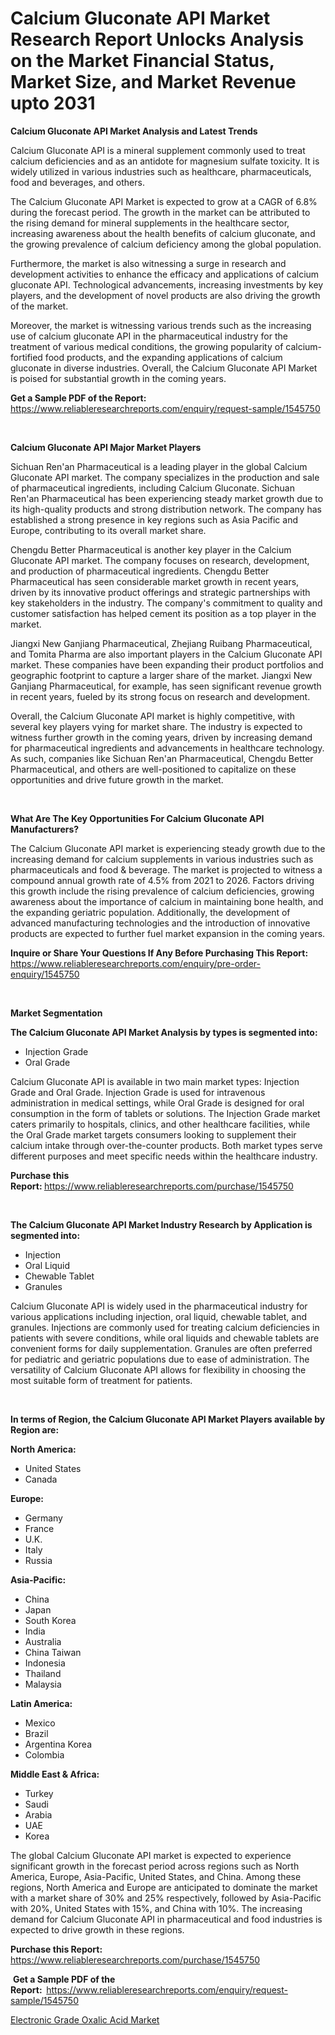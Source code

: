<p><h1>Calcium Gluconate API Market Research Report Unlocks Analysis on the Market Financial Status, Market Size, and Market Revenue upto 2031</h1></p><p><strong>Calcium Gluconate API Market Analysis and Latest Trends</strong></p>
<p><p>Calcium Gluconate API is a mineral supplement commonly used to treat calcium deficiencies and as an antidote for magnesium sulfate toxicity. It is widely utilized in various industries such as healthcare, pharmaceuticals, food and beverages, and others.</p><p>The Calcium Gluconate API Market is expected to grow at a CAGR of 6.8% during the forecast period. The growth in the market can be attributed to the rising demand for mineral supplements in the healthcare sector, increasing awareness about the health benefits of calcium gluconate, and the growing prevalence of calcium deficiency among the global population.</p><p>Furthermore, the market is also witnessing a surge in research and development activities to enhance the efficacy and applications of calcium gluconate API. Technological advancements, increasing investments by key players, and the development of novel products are also driving the growth of the market.</p><p>Moreover, the market is witnessing various trends such as the increasing use of calcium gluconate API in the pharmaceutical industry for the treatment of various medical conditions, the growing popularity of calcium-fortified food products, and the expanding applications of calcium gluconate in diverse industries. Overall, the Calcium Gluconate API Market is poised for substantial growth in the coming years.</p></p>
<p><strong>Get a Sample PDF of the Report:&nbsp;</strong> <a href="https://www.reliableresearchreports.com/enquiry/request-sample/1545750">https://www.reliableresearchreports.com/enquiry/request-sample/1545750</a></p>
<p>&nbsp;</p>
<p><strong>Calcium Gluconate API Major Market Players</strong></p>
<p><p>Sichuan Ren'an Pharmaceutical is a leading player in the global Calcium Gluconate API market. The company specializes in the production and sale of pharmaceutical ingredients, including Calcium Gluconate. Sichuan Ren'an Pharmaceutical has been experiencing steady market growth due to its high-quality products and strong distribution network. The company has established a strong presence in key regions such as Asia Pacific and Europe, contributing to its overall market share.</p><p>Chengdu Better Pharmaceutical is another key player in the Calcium Gluconate API market. The company focuses on research, development, and production of pharmaceutical ingredients. Chengdu Better Pharmaceutical has seen considerable market growth in recent years, driven by its innovative product offerings and strategic partnerships with key stakeholders in the industry. The company's commitment to quality and customer satisfaction has helped cement its position as a top player in the market.</p><p>Jiangxi New Ganjiang Pharmaceutical, Zhejiang Ruibang Pharmaceutical, and Tomita Pharma are also important players in the Calcium Gluconate API market. These companies have been expanding their product portfolios and geographic footprint to capture a larger share of the market. Jiangxi New Ganjiang Pharmaceutical, for example, has seen significant revenue growth in recent years, fueled by its strong focus on research and development.</p><p>Overall, the Calcium Gluconate API market is highly competitive, with several key players vying for market share. The industry is expected to witness further growth in the coming years, driven by increasing demand for pharmaceutical ingredients and advancements in healthcare technology. As such, companies like Sichuan Ren'an Pharmaceutical, Chengdu Better Pharmaceutical, and others are well-positioned to capitalize on these opportunities and drive future growth in the market.</p></p>
<p>&nbsp;</p>
<p><strong>What Are The Key Opportunities For Calcium Gluconate API Manufacturers?</strong></p>
<p><p>The Calcium Gluconate API market is experiencing steady growth due to the increasing demand for calcium supplements in various industries such as pharmaceuticals and food & beverage. The market is projected to witness a compound annual growth rate of 4.5% from 2021 to 2026. Factors driving this growth include the rising prevalence of calcium deficiencies, growing awareness about the importance of calcium in maintaining bone health, and the expanding geriatric population. Additionally, the development of advanced manufacturing technologies and the introduction of innovative products are expected to further fuel market expansion in the coming years.</p></p>
<p><strong>Inquire or Share Your Questions If Any Before Purchasing This Report:</strong> <a href="https://www.reliableresearchreports.com/enquiry/pre-order-enquiry/1545750">https://www.reliableresearchreports.com/enquiry/pre-order-enquiry/1545750</a></p>
<p>&nbsp;</p>
<p><strong>Market Segmentation</strong></p>
<p><strong>The Calcium Gluconate API Market Analysis by types is segmented into:</strong></p>
<p><ul><li>Injection Grade</li><li>Oral Grade</li></ul></p>
<p><p>Calcium Gluconate API is available in two main market types: Injection Grade and Oral Grade. Injection Grade is used for intravenous administration in medical settings, while Oral Grade is designed for oral consumption in the form of tablets or solutions. The Injection Grade market caters primarily to hospitals, clinics, and other healthcare facilities, while the Oral Grade market targets consumers looking to supplement their calcium intake through over-the-counter products. Both market types serve different purposes and meet specific needs within the healthcare industry.</p></p>
<p><strong>Purchase this Report:&nbsp;</strong><a href="https://www.reliableresearchreports.com/purchase/1545750">https://www.reliableresearchreports.com/purchase/1545750</a></p>
<p>&nbsp;</p>
<p><strong>The Calcium Gluconate API Market Industry Research by Application is segmented into:</strong></p>
<p><ul><li>Injection</li><li>Oral Liquid</li><li>Chewable Tablet</li><li>Granules</li></ul></p>
<p><p>Calcium Gluconate API is widely used in the pharmaceutical industry for various applications including injection, oral liquid, chewable tablet, and granules. Injections are commonly used for treating calcium deficiencies in patients with severe conditions, while oral liquids and chewable tablets are convenient forms for daily supplementation. Granules are often preferred for pediatric and geriatric populations due to ease of administration. The versatility of Calcium Gluconate API allows for flexibility in choosing the most suitable form of treatment for patients.</p></p>
<p>&nbsp;</p>
<p><strong>In terms of Region, the Calcium Gluconate API Market Players available by Region are:</strong></p>
<p>
    <p> <strong> North America: </strong>
        <ul>
            <li>United States</li>
            <li>Canada</li>
        </ul>
        </p> 
    <p> <strong> Europe: </strong>
        <ul>
            <li>Germany</li>
            <li>France</li>
            <li>U.K.</li>
            <li>Italy</li>
            <li>Russia</li>
        </ul>
        </p> 
    <p> <strong> Asia-Pacific: </strong>
        <ul>
            <li>China</li>
            <li>Japan</li>
            <li>South Korea</li>
            <li>India</li>
            <li>Australia</li>
            <li>China Taiwan</li>
            <li>Indonesia</li>
            <li>Thailand</li>
            <li>Malaysia</li>
        </ul>
        </p> 
    <p> <strong> Latin America: </strong>
        <ul>
            <li>Mexico</li>
            <li>Brazil</li>
            <li>Argentina Korea</li>
            <li>Colombia</li>
        </ul>
        </p> 
    <p> <strong> Middle East & Africa: </strong>
        <ul>
            <li>Turkey</li>
            <li>Saudi</li>
            <li>Arabia</li>
            <li>UAE</li>
            <li>Korea</li>
        </ul>
    </p>
    </p>
<p><p>The global Calcium Gluconate API market is expected to experience significant growth in the forecast period across regions such as North America, Europe, Asia-Pacific, United States, and China. Among these regions, North America and Europe are anticipated to dominate the market with a market share of 30% and 25% respectively, followed by Asia-Pacific with 20%, United States with 15%, and China with 10%. The increasing demand for Calcium Gluconate API in pharmaceutical and food industries is expected to drive growth in these regions.</p></p>
<p><strong>Purchase this Report: </strong><a href="https://www.reliableresearchreports.com/purchase/1545750">https://www.reliableresearchreports.com/purchase/1545750</a></p>
<p>&nbsp;<strong>Get a Sample PDF of the Report:&nbsp;&nbsp;</strong><a href="https://www.reliableresearchreports.com/enquiry/request-sample/1545750">https://www.reliableresearchreports.com/enquiry/request-sample/1545750</a></p>
<p><strong></strong></p>
<p><p><a href="https://github.com/moyahfrancoestellec51j635wcx/Market-Research-Report-List-1/blob/main/electronic-grade-oxalic-acid-market.md">Electronic Grade Oxalic Acid Market</a></p></p>